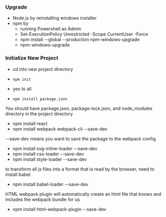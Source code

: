 ### Upgrade 
- Node.js by reinstalling windows installer
- npm by 
	- running Powershell as Admin
	-  	Set-ExecutionPolicy Unrestricted -Scope CurrentUser -Force
	-  	npm install --global --production npm-windows-upgrade
	-  	npm-windows-upgrade

### Initialize New Project
- cd into new project directory
-     npm init
- yes to all
-     npm install package.json

You should have package.json, package-lock.json, and node_modules directory in the project directory

-    npm install react
-    npm install webpack webpack-cli --save-dev

--save-dev means you want to save the package to the webpack config
-    npm install svg-inline-loader --save-dev
-    npm install css-loader --save-dev
-    npm install style-loader --save-dev

to transform all js files into a format that is read by the browser, need to install babel
-    npm install babel-loader --save-dev

HTML webpack plugin will automatically create an html file that knows and includes the webpack bundle for us
-    npm install html-webpack-plugin --save-dev


